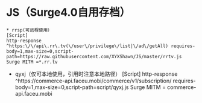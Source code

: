 # JS（Surge4.0自用存档）
~~~~~~~~~~~~~~~~
* rrsp(可远程使用）
[Script]
http-response ^https:\/\/api\.rr\.tv(\/user\/privilege\/list|\/ad\/getAll) requires-body=1,max-size=0,script-path=https://raw.githubusercontent.com/XYXShawn/JS/master/rrtv.js
Surge MITM =*.rr.tv
~~~~~~~~~~~~~~~~
* qyxj（仅可本地使用，引用时注意本地路径）
[Script]
http-response ^https:\/\/commerce-api\.faceu\.mobi\/commerce\/v1\/subscription\/ requires-body=1,max-size=0,script-path=script/qyxj.js
Surge MITM = commerce-api.faceu.mobi
~~~~~~~~~~~~~~~~
